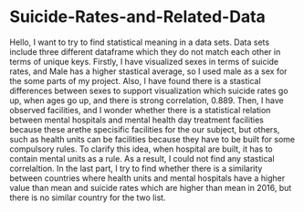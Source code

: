 # Suicide-Rates-and-Related-Data
 Hello, I want to try to find statistical meaning in a data sets. Data sets include three different dataframe which they do not match each other in terms of unique keys. 
 Firstly, I  have visualized sexes in terms of suicide rates, and Male has a higher stastical average, so I used male as a sex for the some parts of my project. Also, I have found there is a stastical differences between sexes to support visualization which suicide rates go up, when ages go up, and there is strong correlation, 0.889. Then, I have observed facilities, and I wonder whether there is a statistical relation between mental hospitals and mental health day treatment facilities because these arethe specisific facilities for the our subject, but others, such as health units can be facilities because they have to be built for some compulsory rules. To clarify this idea, when hospital are built, it has to contain mental units as a rule. As a result, I could not find any stastical correlaltion. In the last part, I try to find whether there is a similarity between countries where health units and mental hospitals have a higher value than mean and suicide rates which are higher than mean in 2016, but there is no similar country for the two list.
